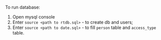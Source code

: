 To run database:          
1. Open mysql console       
2. Enter `source <path to rtdb.sql>` - to create db and users;        
3. Enter `source <path to date.sql>` - to fill `person` table and `access_type` table.      
